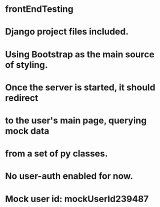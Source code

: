 # frontEndTesting

# Django project files included.
# Using Bootstrap as the main source of styling.
# 
# Once the server is started, it should redirect
# to the user's main page, querying mock data
# from a set of py classes.
# No user-auth enabled for now.
# Mock user id: mockUserId239487